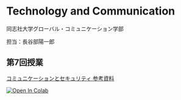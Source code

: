# Technology and Communication

同志社大学グローバル・コミュニケーション学部

担当：長谷部陽一郎

## 第7回授業

[コミュニケーションとセキュリティ 参考資料](communication-and-security/sharing-common-key.ipynb)

[![Open In Colab](https://colab.research.google.com/assets/colab-badge.svg)](https://colab.research.google.com/github/yohasebe/tech-lecture-notes/blob/master/communication-and-security/sharing-common-key.ipynb)
